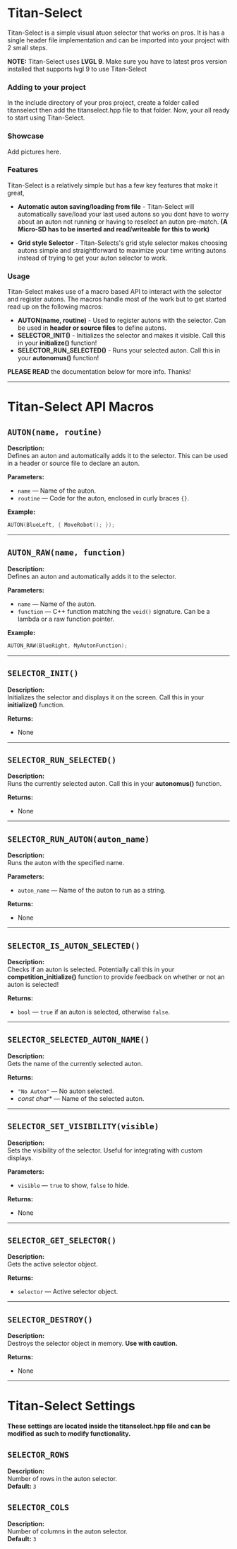# Titan-Select

Titan-Select is a simple visual atuon selector that works on pros. It is has a single header file implementation and can be imported into your project with 2 small steps.

**NOTE:** Titan-Select uses **LVGL 9**. Make sure you have to latest pros version installed that supports lvgl 9 to use Titan-Select

### Adding to your project

In the include directory of your pros project, create a folder called titanselect then add the titanselect.hpp file to that folder. Now, your all ready to start using Titan-Select.

### Showcase

Add pictures here.

### Features

Titan-Select is a relatively simple but has a few key features that make it great,

 - **Automatic auton saving/loading from file** - Titan-Select will automatically save/load your last used autons so you dont have to worry about an auton not running or having to reselect an auton pre-match. **(A Micro-SD has to be inserted and read/writeable for this to work)**

 - **Grid style Selector** - Titan-Selects's grid style selector makes choosing autons simple and straightforward to maximize your time writing autons instead of trying to get your auton selector to work.

### Usage

Titan-Select makes use of a macro based API to interact with the selector and register autons. The macros handle most of the work but to get started read up on the following macros:

 - **AUTON(name, routine)** - Used to register autons with the selector. Can be used in **header or source files** to define autons. 
 - **SELECTOR_INIT()** - Initializes the selector and makes it visible. Call this in your **initialize()** function!
 - **SELECTOR_RUN_SELECTED()** - Runs your selected auton. Call this in your **autonomus()** function!

**PLEASE READ** the documentation below for more info. Thanks!

---

# Titan-Select API Macros

## `AUTON(name, routine)`
**Description:**  
Defines an auton and automatically adds it to the selector. This can be used in a header or source file to declare an auton.

**Parameters:**  
- `name` — Name of the auton.  
- `routine` — Code for the auton, enclosed in curly braces `{}`.

**Example:**  
```cpp
AUTON(BlueLeft, { MoveRobot(); });
```

---

## `AUTON_RAW(name, function)`
**Description:**  
Defines an auton and automatically adds it to the selector.

**Parameters:**  
- `name` — Name of the auton.  
- `function` — C++ function matching the `void()` signature. Can be a lambda or a raw function pointer.

**Example:**  
```cpp
AUTON_RAW(BlueRight, MyAutonFunction);
```

---

## `SELECTOR_INIT()`
**Description:**  
Initializes the selector and displays it on the screen. Call this in your **initialize()** function.

**Returns:**  
 - None

---

## `SELECTOR_RUN_SELECTED()`
**Description:**  
Runs the currently selected auton. Call this in your **autonomus()** function.

**Returns:**  
 - None

---

## `SELECTOR_RUN_AUTON(auton_name)`
**Description:**  
Runs the auton with the specified name.

**Parameters:**  
- `auton_name` — Name of the auton to run as a string.

**Returns:**  
 - None
 

---

## `SELECTOR_IS_AUTON_SELECTED()`
**Description:**  
Checks if an auton is selected. Potentially call this in your **competition_initialize()** function to provide feedback on whether or not an auton is selected!

**Returns:**  
- `bool` — `true` if an auton is selected, otherwise `false`.

---

## `SELECTOR_SELECTED_AUTON_NAME()`
**Description:**  
Gets the name of the currently selected auton.

**Returns:**  
- `"No Auton"` — No auton selected.  
- *const char** — Name of the selected auton.

---

## `SELECTOR_SET_VISIBILITY(visible)`
**Description:**  
Sets the visibility of the selector. Useful for integrating with custom displays.

**Parameters:**  
- `visible` — `true` to show, `false` to hide.

**Returns:**  
 - None
 

---

## `SELECTOR_GET_SELECTOR()`
**Description:**  
Gets the active selector object.

**Returns:**  
- `selector` — Active selector object.

---

## `SELECTOR_DESTROY()`
**Description:**  
Destroys the selector object in memory. **Use with caution.**

**Returns:**  
 - None
 
---

# Titan-Select Settings

#### These settings are located inside the titanselect.hpp file and can be modified as such to modify functionality.

## `SELECTOR_ROWS`
**Description:**  
Number of rows in the auton selector.  
**Default:** `3`

## `SELECTOR_COLS`
**Description:**  
Number of columns in the auton selector.  
**Default:** `3`
